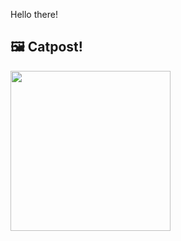 Hello there!



## 🖼️ Catpost!

<sub>
    <img src="https://cdn2.thecatapi.com/images/xfMCf1-Ih.jpg" height="256">
</sub>

